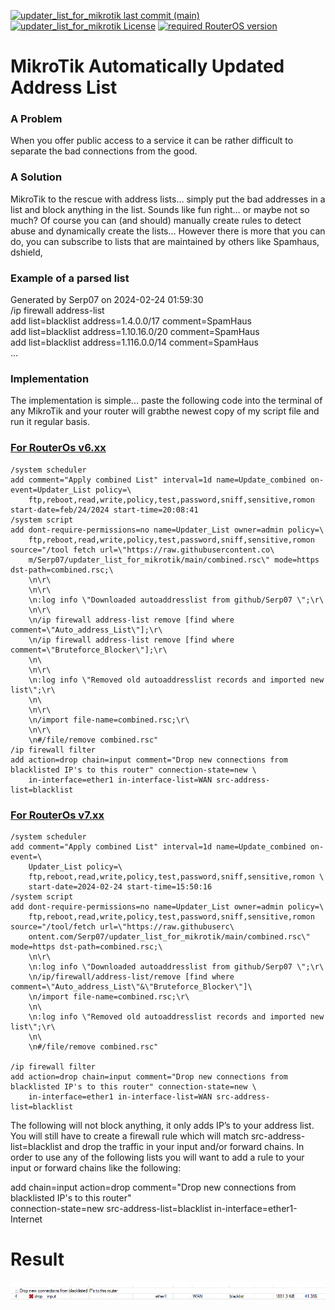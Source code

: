 <a href="#"><img alt="updater_list_for_mikrotik last commit (main)" src="https://img.shields.io/github/last-commit/Serp07/updater_list_for_mikrotik/main?color=green&style=for-the-badge"></a>
<a href="#"><img alt="updater_list_for_mikrotik License" src="https://img.shields.io/github/license/Serp07/updater_list_for_mikrotik?color=orange&style=for-the-badge"></a>
[![required RouterOS version](https://img.shields.io/badge/RouterOS-7.12-yellow?style=for-the-badge)](https://mikrotik.com/download/changelogs/)
# MikroTik Automatically Updated Address List
### A Problem
When you offer public access to a service it can be rather difficult to separate the bad connections from the good.

### A Solution
MikroTik to the rescue with address lists… simply put the bad addresses in a list and block anything in the list. Sounds like fun right… or maybe not so much? Of course you can (and should) manually create rules to detect abuse and dynamically create the lists… However there is more that you can do, you can subscribe to lists that are maintained by others like Spamhaus, dshield,

### Example of a parsed list
Generated by Serp07 on 2024-02-24 01:59:30   
/ip firewall address-list   
add list=blacklist address=1.4.0.0/17 comment=SpamHaus   
add list=blacklist address=1.10.16.0/20 comment=SpamHaus   
add list=blacklist address=1.116.0.0/14 comment=SpamHaus   
...
### Implementation
The implementation is simple... paste the following code into the terminal of any MikroTik and your router will grabthe newest copy of my script file and run it regular basis.    

### [For RouterOs v6.xx  ](updater_list_script_for_v6.xx.rsc)

```
/system scheduler
add comment="Apply combined List" interval=1d name=Update_combined on-event=Updater_List policy=\
    ftp,reboot,read,write,policy,test,password,sniff,sensitive,romon start-date=feb/24/2024 start-time=20:08:41
/system script
add dont-require-permissions=no name=Updater_List owner=admin policy=\
    ftp,reboot,read,write,policy,test,password,sniff,sensitive,romon source="/tool fetch url=\"https://raw.githubusercontent.co\
    m/Serp07/updater_list_for_mikrotik/main/combined.rsc\" mode=https dst-path=combined.rsc;\
    \n\r\
    \n\r\
    \n:log info \"Downloaded autoaddresslist from github/Serp07 \";\r\
    \n\r\
    \n/ip firewall address-list remove [find where comment=\"Auto_address_List\"];\r\
    \n/ip firewall address-list remove [find where comment=\"Bruteforce_Blocker\"];\r\
    \n\
    \n\r\
    \n:log info \"Removed old autoaddresslist records and imported new list\";\r\
    \n\
    \n\r\
    \n/import file-name=combined.rsc;\r\
    \n\r\
    \n#/file/remove combined.rsc"
/ip firewall filter
add action=drop chain=input comment="Drop new connections from blacklisted IP's to this router" connection-state=new \
    in-interface=ether1 in-interface-list=WAN src-address-list=blacklist

```

### [For RouterOs v7.xx  ](updater_list_script_for_v7.xx.rsc)

```
/system scheduler
add comment="Apply combined List" interval=1d name=Update_combined on-event=\
    Updater_List policy=\
    ftp,reboot,read,write,policy,test,password,sniff,sensitive,romon \
    start-date=2024-02-24 start-time=15:50:16
/system script
add dont-require-permissions=no name=Updater_List owner=admin policy=\
    ftp,reboot,read,write,policy,test,password,sniff,sensitive,romon source="/tool/fetch url=\"https://raw.githubuserc\
    ontent.com/Serp07/updater_list_for_mikrotik/main/combined.rsc\" mode=https dst-path=combined.rsc;\
    \n\r\
    \n:log info \"Downloaded autoaddresslist from github/Serp07 \";\r\
    \n/ip/firewall/address-list/remove [find where comment=\"Auto_address_List\"&\"Bruteforce_Blocker\"]\
    \n/import file-name=combined.rsc;\r\
    \n\
    \n:log info \"Removed old autoaddresslist records and imported new list\";\r\
    \n\
    \n#/file/remove combined.rsc"

/ip firewall filter
add action=drop chain=input comment="Drop new connections from blacklisted IP's to this router" connection-state=new \
    in-interface=ether1 in-interface-list=WAN src-address-list=blacklist

```
The following will not block anything, it only adds IP’s to your address list. You will still have to create a firewall rule which will match src-address-list=blacklist and drop the traffic in your input and/or forward chains.
In order to use any of the following lists you will want to add a rule to your input or forward chains like the following:

add chain=input action=drop comment="Drop new connections from blacklisted IP's to this router" \
    connection-state=new src-address-list=blacklist in-interface=ether1-Internet

# Result

![](image/drop_connections.PNG)
